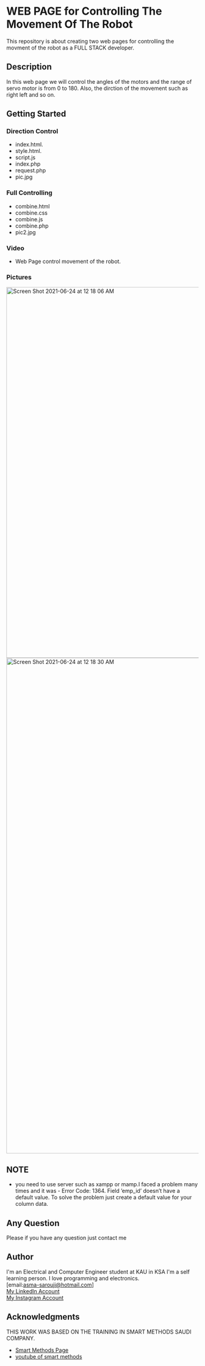 # WEB PAGE for Controlling The Movement Of The Robot 

This repository is about creating two web pages for controlling the movment of the robot as a FULL STACK developer.

## Description

In this web page we will control the angles of the motors and the range of servo motor is from 0 to 180. Also, the dirction of the movement such as right left and so on.

## Getting Started

### Direction Control 

* index.html.
* style.html. 
* script.js
* index.php
* request.php
* pic.jpg

### Full Controlling

* combine.html
* combine.css
* combine.js
* combine.php
* pic2.jpg

### Video 
* Web Page control movement of the robot.

### Pictures
<img width="970" alt="Screen Shot 2021-06-24 at 12 18 06 AM" src="https://user-images.githubusercontent.com/66702376/123169346-d8e9c200-d481-11eb-9ec0-ddac00036aa7.png">
<img width="1297" alt="Screen Shot 2021-06-24 at 12 18 30 AM" src="https://user-images.githubusercontent.com/66702376/123169444-fc147180-d481-11eb-87d2-9a5bfdd14424.png">





## NOTE

* you need to use server such as xampp or mamp.I faced a problem many times and it was - Error Code: 1364. Field ’emp_id’ doesn’t have a default value. To solve the problem just create a default value for your column data.



## Any Question

Please if you have any question just contact me



## Author

 I'm an Electrical and Computer Engineer student at KAU in KSA I'm a self learning person. I love programming and electronics.<br/> 
 [email:asma-sarouji@hotmail.com]<br/>
 [My LinkedIn Account ](https://www.linkedin.com/in/asma-sarouji-265484149/)<br/>
 [My Instagram Account](https://www.instagram.com/samaabdullah98/)<br/>







## Acknowledgments

THIS WORK WAS BASED ON THE TRAINING IN SMART METHODS SAUDI COMPANY.
* [Smart Methods Page](https://www.s-m.com.sa)
* [youtube of smart methods](https://youtu.be/0iPByiZVHFw)
